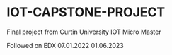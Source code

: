 # IOT-CAPSTONE-PROJECT
Final project from Curtin University IOT Micro Master

Followed on EDX 07.01.2022  01.06.2023
